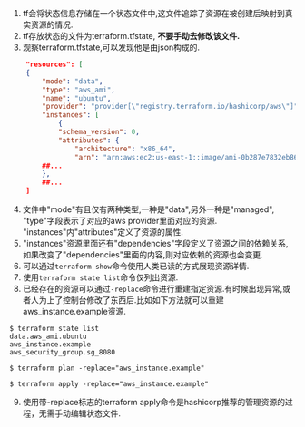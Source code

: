 1. tf会将状态信息存储在一个状态文件中,这文件追踪了资源在被创建后映射到真实资源的情况.
2. tf存放状态的文件为terraform.tfstate, **不要手动去修改该文件.**
3. 观察terraform.tfstate,可以发现他是由json构成的.
```json
    "resources": [
    {
        "mode": "data",
        "type": "aws_ami",
        "name": "ubuntu",
        "provider": "provider[\"registry.terraform.io/hashicorp/aws\"]",
        "instances": [
            {
            "schema_version": 0,
            "attributes": {
                "architecture": "x86_64",
                "arn": "arn:aws:ec2:us-east-1::image/ami-0b287e7832eb862f8",
        ##...
        },
        ##...
    ]
```
4. 文件中"mode"有且仅有两种类型,一种是"data",另外一种是"managed", "type"字段表示了对应的aws provider里面对应的资源. "instances"内"attributes"定义了资源的属性.
5. "instances"资源里面还有"dependencies"字段定义了资源之间的依赖关系,如果改变了"dependencies"里面的内容,则对应依赖的资源也会变更.
6. 可以通过`terraform show`命令使用人类已读的方式展现资源详情.
7. 使用`terraform state list`命令仅列出资源.
8. 已经存在的资源可以通过`-replace`命令进行重建指定资源.有时候出现异常,或者人为上了控制台修改了东西后.比如如下方法就可以重建aws_instance.example资源.
```shell
$ terraform state list
data.aws_ami.ubuntu
aws_instance.example
aws_security_group.sg_8080

$ terraform plan -replace="aws_instance.example"

$ terraform apply -replace="aws_instance.example"

```
9. 使用带-replace标志的terraform apply命令是hashicorp推荐的管理资源的过程，无需手动编辑状态文件.